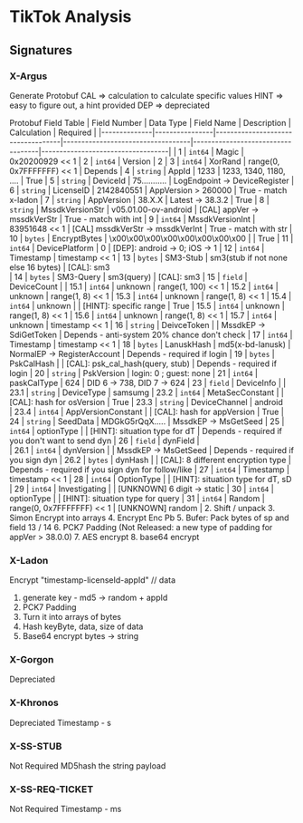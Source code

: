 # TikTok Analysis
## Signatures
### X-Argus
Generate Protobuf
CAL => calculation to calculate specific values
HINT => easy to figure out, a hint provided
DEP => depreciated

Protobuf Field Table
| Field Number | Data Type      | Field Name                        | Description                       | Calculation                       | Required                          |
|--------------|----------------|-----------------------------------|-----------------------------------|-----------------------------------|-----------------------------------|
| 1            | `int64`        | Magic                              | 0x20200929 << 1
| 2            | `int64`        | Version                            | 2
| 3            | `int64`        | XorRand                            | range(0, 0x7FFFFFFF) << 1                                             | Depends
| 4            | `string`       | AppId                              | 1233                              | 1233, 1340, 1180, ....            | True
| 5            | `string`       | DeviceId                           | 75...........                     | LogEndpoint -> DeviceRegister
| 6            | `string`       | LicenseID                          | 2142840551                        | AppVersion > 260000               | True - match x-ladon
| 7            | `string`       | AppVersion                         | 38.X.X                            | Latest -> 38.3.2                  | True
| 8            | `string`       | MssdkVersionStr                    | v05.01.00-ov-android              | [CAL] appVer -> mssdkVerStr       | True - match with int
| 9            | `int64`        | MssdkVersionInt                    | 83951648 << 1                     | [CAL] mssdkVerStr -> mssdkVerInt  | True - match with str
| 10           | `bytes`        | EncryptBytes                       | \x00\x00\x00\x00\x00\x00\x00\x00  |                                   | True
| 11           | `int64`        | DevicePlatform                     | 0                                 | [DEP]: android -> 0; iOS -> 1
| 12           | `int64`        | Timestamp                          | timestamp << 1
| 13           | `bytes`        | SM3-Stub                           | sm3(stub if not none else 16 bytes) | [CAL]: sm3    
| 14           | `bytes`        | SM3-Query                          | sm3(query)                          | [CAL]: sm3
| 15           | `field`        | DeviceCount                        | 
| 15.1         | `int64`        | unknown                            | range(1, 100) << 1
| 15.2         | `int64`        | unknown                            | range(1, 8) << 1
| 15.3         | `int64`        | unknown                            | range(1, 8) << 1
| 15.4         | `int64`        | unknown                            |                                   | [HINT]: specific range            | True
| 15.5         | `int64`        | unknown                            | range(1, 8) << 1
| 15.6         | `int64`        | unknown                            | range(1, 8) << 1
| 15.7         | `int64`        | unknown                            | timestamp << 1
| 16           | `string`       | DeivceToken                        |                                   | MssdkEP -> SdiGetToken             | Depends - anti-system 20% chance don't check 
| 17           | `int64`        | Timestamp                          | timestamp << 1
| 18           | `bytes`        | LanuskHash                         | md5(x-bd-lanusk)                  | NormalEP -> RegisterAccount        | Depends - required if login
| 19           | `bytes`        | PskCalHash                         |                                   | [CAL]: psk_cal_hash(query, stub)   | Depends - required if login
| 20           | `string`       | PskVersion                         | login: 0 ; guest: none
| 21           | `int64`        | paskCalType                        | 624                               | DID 6 -> 738, DID 7 -> 624
| 23           | `field`        | DeviceInfo                         |
| 23.1         | `string`       | DeviceType                         | samsumg
| 23.2         | `int64`        | MetaSecConstant                    |                                   | [CAL]: hash for osVersion          | True
| 23.3         | `string`       | DeviceChannel                      | android  
| 23.4         | `int64`        | AppVersionConstant                 |                                   | [CAL]: hash for appVersion         | True 
| 24           | `string`       | SeedData                           | MDGkG5rQqX.....                   | MssdkEP -> MsGetSeed
| 25           | `int64`        | optionType                         |                                   | [HINT]: situation type for dT      | Depends - required if you don't want to send dyn
| 26           | `field`        | dynField                           |                                  
| 26.1         | `int64`        | dynVersion                         |                                   | MssdkEP -> MsGetSeed               | Depends - required if you sign dyn
| 26.2         | `bytes`        | dynHash                            |                                   | [CAL]: 8 different encryption type | Depends - required if you sign dyn for follow/like
| 27           | `int64`        | Timestamp                          | timestamp << 1
| 28           | `int64`        | OptionType                         |                                   | [HINT]: situation type for dT, sD
| 29           | `int64`        | Investigating                      |                                   | [UNKNOWN] 6 digit -> static 
| 30           | `int64`        | optionType                         |                                   | [HINT]: situation type for query
| 31           | `int64`        | Random                             | range(0, 0x7FFFFFFF) << 1         | [UNKNOWN] random                   |
2. Shift / unpack
3. Simon Encrypt into arrays
4. Encrypt Enc Pb
5. Bufer: Pack bytes of sp and field 13 / 14
6. PCK7 Padding (Not Released: a new type of padding for appVer > 38.0.0)
7. AES encrypt
8. base64 encrypt

### X-Ladon
Encrypt "timestamp-licenseId-appId" // data
1. generate key - md5 -> random + appId
2. PCK7 Padding
3. Turn it into arrays of bytes
4. Hash keyByte, data, size of data
5. Base64 encrypt bytes -> string

### X-Gorgon
Depreciated

### X-Khronos
Depreciated
Timestamp - s

### X-SS-STUB
Not Required
MD5hash the string payload

### X-SS-REQ-TICKET
Not Required
Timestamp - ms

